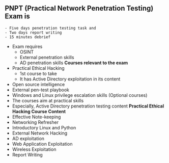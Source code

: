 ## PNPT (Practical Network Penetration Testing) Exam is

    - Five days penetration testing task and
    - Two days report writing
    - 15 minutes debrief

- Exam requires
  - OSINT
  - External penetration skills
  - AD penetration skills
  **Courses relevant to the exam**
- Practical Ethical Hacking
  - 1st course to take
  - It has Active Directory exploitation in its content
- Open source intelligence
- External pen-test playbook
- Windows and Linux privilege escalation skills (Optional courses)
- The courses aim at practical skills
- Especially, Active Directory penetration testing content
  **Practical Ethical Hacking Course Content**
- Effective Note-keeping
- Networking Refresher
- Introductory Linux and Python
- External Network Hacking
- AD exploitation
- Web Application Exploitation
- Wireless Exploitation
- Report Writing
